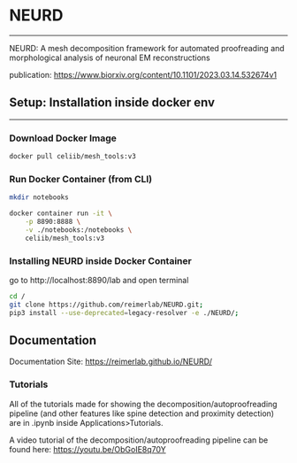 # NEURD

---

NEURD: A mesh decomposition framework for automated proofreading and morphological analysis of neuronal EM reconstructions

publication: https://www.biorxiv.org/content/10.1101/2023.03.14.532674v1

## Setup: Installation inside docker env

---

### Download Docker Image

```bash
docker pull celiib/mesh_tools:v3
```

### Run Docker Container (from CLI)

```bash
mkdir notebooks

docker container run -it \
    -p 8890:8888 \
    -v ./notebooks:/notebooks \
    celiib/mesh_tools:v3
```

### Installing NEURD inside Docker Container

go to http://localhost:8890/lab and open terminal

```bash
cd /
git clone https://github.com/reimerlab/NEURD.git;
pip3 install --use-deprecated=legacy-resolver -e ./NEURD/;
```

## Documentation

Documentation Site: https://reimerlab.github.io/NEURD/

### Tutorials

All of the tutorials made for showing the decomposition/autoproofreading pipeline (and other features like spine detection and proximity detection) are in .ipynb inside Applications>Tutorials.

A video tutorial of the decomposition/autoproofreading pipeline can be found here: https://youtu.be/ObGoIE8q70Y
